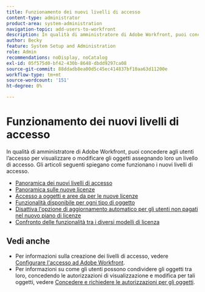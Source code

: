 ```yaml
---
title: Funzionamento dei nuovi livelli di accesso
content-type: administrator
product-area: system-administration
navigation-topic: add-users-to-workfront
description: In qualità di amministratore di Adobe Workfront, puoi concedere agli utenti l’accesso per visualizzare o modificare gli oggetti assegnando loro un livello di accesso. Gli articoli seguenti spiegano come funzionano i nuovi livelli di accesso.
author: Becky
feature: System Setup and Administration
role: Admin
recommendations: noDisplay, noCatalog
exl-id: 05f575d0-bf42-430b-8648-dbdd9297ca08
source-git-commit: 88ddadb8ea00d5c45ec414837bf10aa63d11200e
workflow-type: tm+mt
source-wordcount: '151'
ht-degree: 0%

---
```


# Funzionamento dei nuovi livelli di accesso

In qualità di amministratore di Adobe Workfront, puoi concedere agli utenti l’accesso per visualizzare o modificare gli oggetti assegnando loro un livello di accesso. Gli articoli seguenti spiegano come funzionano i nuovi livelli di accesso.

* [Panoramica dei nuovi livelli di accesso](/help/quicksilver/administration-and-setup/add-users/how-access-levels-work/access-level-overview.md)
* [Panoramica sulle nuove licenze](/help/quicksilver/administration-and-setup/add-users/how-access-levels-work/licenses-overview.md)
* [Accesso a oggetti e aree da per le nuove licenze](/help/quicksilver/administration-and-setup/add-users/how-access-levels-work/access-to-objects-areas-license-types.md)
* [Funzionalità disponibile per ogni tipo di oggetto](/help/quicksilver/administration-and-setup/add-users/how-access-levels-work/functionality-available-for-objects.md)
* [Disattiva l&#39;opzione di aggiornamento automatico per gli utenti non pagati nel nuovo piano di licenze](/help/quicksilver/administration-and-setup/add-users/how-access-levels-work/disable-auto-upgrade.md)
* [Confronto delle funzionalità tra i diversi modelli di licenza](/help/quicksilver/administration-and-setup/add-users/how-access-levels-work/comparing-old-and-new-license-models.md)

## Vedi anche

* Per informazioni sulla creazione dei livelli di accesso, vedere [Configurare l&#39;accesso ad Adobe Workfront](../../../administration-and-setup/add-users/configure-and-grant-access/configure-access.md).
* Per informazioni su come gli utenti possono condividere gli oggetti tra loro, concedendo le autorizzazioni di visualizzazione e modifica per tali oggetti, vedere [Concedere e richiedere le autorizzazioni per gli oggetti](../../../workfront-basics/grant-and-request-access-to-objects/grant-and-request-access-to-objects.md).
